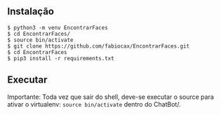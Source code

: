 ## Instalação 
```
$ python3 -m venv EncontrarFaces
$ cd EncontrarFaces/
$ source bin/activate
$ git clone https://github.com/fabiocax/EncontrarFaces.git
$ cd EncontrarFaces
$ pip3 install -r requirements.txt 

```
## Executar
Importante: Toda vez que sair do shell, deve-se executar o source para ativar o virtualenv: 
```source bin/activate``` dentro do  ChatBot/.
